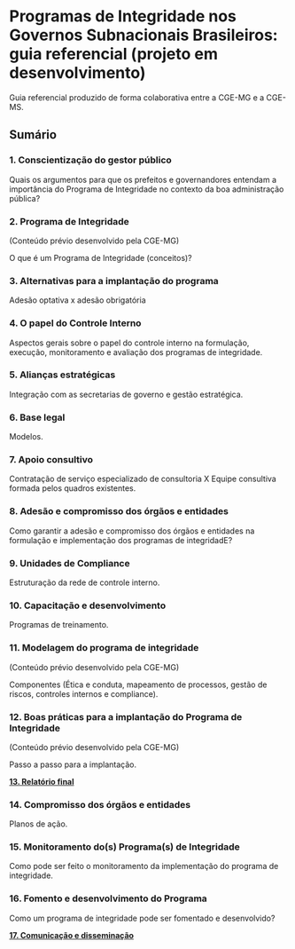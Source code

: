 # **Programas de Integridade nos Governos Subnacionais Brasileiros: guia referencial (projeto em desenvolvimento)** #

Guia referencial produzido de forma colaborativa entre a CGE-MG e a CGE-MS.

## Sumário

### **1. Conscientização do gestor público**

Quais os argumentos para que os prefeitos e governandores entendam a importância do Programa de Integridade no contexto da boa administração pública?


### **2. Programa de Integridade**
(Conteúdo prévio desenvolvido pela CGE-MG)

O que é um Programa de Integridade (conceitos)?


### **3. Alternativas para a implantação do programa**

Adesão optativa x adesão obrigatória

### **4. O papel do Controle Interno**

Aspectos gerais sobre o papel do controle interno na formulação, execução, monitoramento e avaliação dos programas de integridade.

### **5. Alianças estratégicas**

Integração com as secretarias de governo e gestão estratégica.

### **6. Base legal**

Modelos.

### **7. Apoio consultivo**

Contratação de serviço especializado de consultoria  X  Equipe consultiva formada pelos quadros existentes.

### **8. Adesão e compromisso dos órgãos e entidades**

Como garantir a adesão e compromisso dos órgãos e entidades na formulação e implementação dos programas de integridadE?

### **9. Unidades de Compliance**

Estruturação da rede de controle interno.

### **10. Capacitação e desenvolvimento**

Programas de treinamento.

### **11. Modelagem do programa de integridade**
(Conteúdo prévio desenvolvido pela CGE-MG)

Componentes (Ética e conduta, mapeamento de processos, gestão de riscos, controles internos e compliance).

### **12. Boas práticas para a implantação do Programa de Integridade**
(Conteúdo prévio desenvolvido pela CGE-MG)

Passo a passo para a implantação.

[**13. Relatório final**](https://github.com/integridade-mg/GuiaIntegridadeCONACI/blob/main/relatorio.md)

### **14. Compromisso dos órgãos e entidades**

Planos de ação.

### **15. Monitoramento do(s) Programa(s) de Integridade**

Como pode ser feito o monitoramento da implementação do programa de integridade.

### **16. Fomento e desenvolvimento do Programa**

Como um programa de integridade pode ser fomentado e desenvolvido?

[**17. Comunicação e disseminação**](https://github.com/integridade-mg/GuiaIntegridadeCONACI/blob/main/comunicacao.md)
